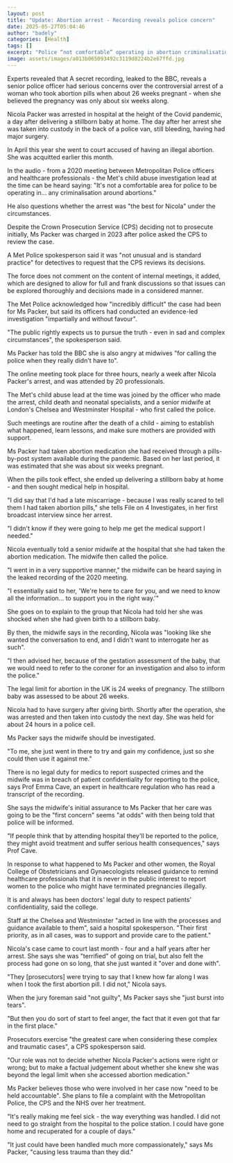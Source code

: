 ```yaml
---
layout: post
title: "Update: Abortion arrest - Recording reveals police concern"
date: 2025-05-27T05:04:46
author: "badely"
categories: [Health]
tags: []
excerpt: "Police “not comfortable” operating in abortion criminalisation, says Met officer in case of Nicola Packer."
image: assets/images/a013b065093492c3119d8224b2e67ffd.jpg
---
```


Experts revealed that A secret recording, leaked to the BBC, reveals a senior police officer had serious concerns over the controversial arrest of a woman who took abortion pills when about 26 weeks pregnant - when she believed the pregnancy was only about six weeks along.

Nicola Packer was arrested in hospital at the height of the Covid pandemic, a day after delivering a stillborn baby at home. The day after her arrest she was taken into custody in the back of a police van, still bleeding, having had major surgery.

In April this year she went to court accused of having an illegal abortion. She was acquitted earlier this month.

In the audio - from a 2020 meeting between Metropolitan Police officers and healthcare professionals - the Met's child abuse investigation lead at the time can be heard saying: "It's not a comfortable area for police to be operating in… any criminalisation around abortions."

He also questions whether the arrest was "the best for Nicola" under the circumstances.

Despite the Crown Prosecution Service (CPS) deciding not to prosecute initially, Ms Packer was charged in 2023 after police asked the CPS to review the case.

A Met Police spokesperson said it was "not unusual and is standard practice" for detectives to request that the CPS reviews its decisions.

The force does not comment on the content of internal meetings, it added, which are designed to allow for full and frank discussions so that issues can be explored thoroughly and decisions made in a considered manner.

The Met Police acknowledged how "incredibly difficult" the case had been for Ms Packer, but said its officers had conducted an evidence-led investigation "impartially and without favour".

"The public rightly expects us to pursue the truth - even in sad and complex circumstances", the spokesperson said.

Ms Packer has told the BBC she is also angry at midwives "for calling the police when they really didn't have to".

The online meeting took place for three hours, nearly a week after Nicola Packer's arrest, and was attended by 20 professionals.

The Met's child abuse lead at the time was joined by the officer who made the arrest, child death and neonatal specialists, and a senior midwife at London's Chelsea and Westminster Hospital - who first called the police.

Such meetings are routine after the death of a child - aiming to establish what happened, learn lessons, and make sure mothers are provided with support.

Ms Packer had taken abortion medication she had received through a pills-by-post system available during the pandemic. Based on her last period, it was estimated that she was about six weeks pregnant.

When the pills took effect, she ended up delivering a stillborn baby at home - and then sought medical help in hospital.

"I did say that I'd had a late miscarriage - because I was really scared to tell them I had taken abortion pills," she tells File on 4 Investigates, in her first broadcast interview since her arrest.

"I didn't know if they were going to help me get the medical support I needed."

Nicola eventually told a senior midwife at the hospital that she had taken the abortion medication. The midwife then called the police.

"I went in in a very supportive manner," the midwife can be heard saying in the leaked recording of the 2020 meeting.

"I essentially said to her, 'We're here to care for you, and we need to know all the information… to support you in the right way.'"

She goes on to explain to the group that Nicola had told her she was shocked when she had given birth to a stillborn baby.

By then, the midwife says in the recording, Nicola was "looking like she wanted the conversation to end, and I didn't want to interrogate her as such". 

"I then advised her, because of the gestation assessment of the baby, that we would need to refer to the coroner for an investigation and also to inform the police."

The legal limit for abortion in the UK is 24 weeks of pregnancy. The stillborn baby was assessed to be about 26 weeks.

Nicola had to have surgery after giving birth. Shortly after the operation, she was arrested and then taken into custody the next day. She was held for about 24 hours in a police cell.

Ms Packer says the midwife should be investigated.

"To me, she just went in there to try and gain my confidence, just so she could then use it against me."

There is no legal duty for medics to report suspected crimes and the midwife was in breach of patient confidentiality for reporting to the police, says Prof Emma Cave, an expert in healthcare regulation who has read a transcript of the recording.

She says the midwife's initial assurance to Ms Packer that her care was going to be the "first concern" seems "at odds" with then being told that police will be informed.

"If people think that by attending hospital they'll be reported to the police, they might avoid treatment and suffer serious health consequences," says Prof Cave.

In response to what happened to Ms Packer and other women, the Royal College of Obstetricians and Gynaecologists released guidance to remind healthcare professionals that it is never in the public interest to report women to the police who might have terminated pregnancies illegally.

It is and always has been doctors' legal duty to respect patients' confidentiality, said the college.

Staff at the Chelsea and Westminster "acted in line with the processes and guidance available to them", said a hospital spokesperson. "Their first priority, as in all cases, was to support and provide care to the patient."

Nicola's case came to court last month - four and a half years after her arrest. She says she was "terrified" of going on trial, but also felt the process had gone on so long, that she just wanted it "over and done with".

"They [prosecutors] were trying to say that I knew how far along I was when I took the first abortion pill. I did not," Nicola says.

When the jury foreman said "not guilty", Ms Packer says she "just burst into tears".

"But then you do sort of start to feel anger, the fact that it even got that far in the first place."

Prosecutors exercise "the greatest care when considering these complex and traumatic cases", a CPS spokesperson said.

"Our role was not to decide whether Nicola Packer's actions were right or wrong; but to make a factual judgement about whether she knew she was beyond the legal limit when she accessed abortion medication."

Ms Packer believes those who were involved in her case now "need to be held accountable". She plans to file a complaint with the Metropolitan Police, the CPS and the NHS over her treatment.

"It's really making me feel sick - the way everything was handled. I did not need to go straight from the hospital to the police station. I could have gone home and recuperated for a couple of days."

"It just could have been handled much more compassionately," says Ms Packer, "causing less trauma than they did."

